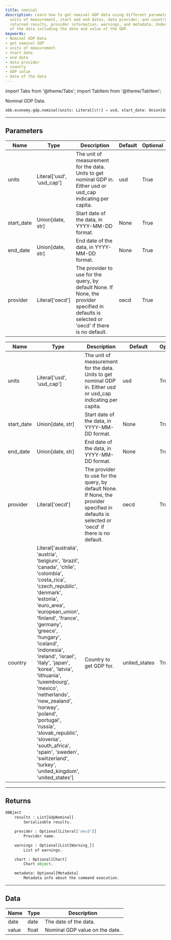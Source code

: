 ```yaml
---
title: nominal
description: Learn how to get nominal GDP data using different parameters such as
  units of measurement, start and end dates, data provider, and country. Explore the
  returned results, provider information, warnings, and metadata. Understand the structure
  of the data including the date and value of the GDP.
keywords:
- Nominal GDP Data
- get nominal GDP
- units of measurement
- start date
- end date
- data provider
- country
- GDP value
- date of the data
---
```




<!-- markdownlint-disable MD012 MD031 MD033 -->

import Tabs from '@theme/Tabs';
import TabItem from '@theme/TabItem';

Nominal GDP Data.

```python wordwrap
obb.economy.gdp.nominal(units: Literal[str] = usd, start_date: Union[date, str] = None, end_date: Union[date, str] = None, provider: Literal[str] = oecd)
```

---

## Parameters

<Tabs>
<TabItem value="standard" label="Standard">

| Name | Type | Description | Default | Optional |
| ---- | ---- | ----------- | ------- | -------- |
| units | Literal['usd', 'usd_cap'] | The unit of measurement for the data. Units to get nominal GDP in. Either usd or usd_cap indicating per capita. | usd | True |
| start_date | Union[date, str] | Start date of the data, in YYYY-MM-DD format. | None | True |
| end_date | Union[date, str] | End date of the data, in YYYY-MM-DD format. | None | True |
| provider | Literal['oecd'] | The provider to use for the query, by default None. If None, the provider specified in defaults is selected or 'oecd' if there is no default. | oecd | True |
</TabItem>

<TabItem value='oecd' label='oecd'>

| Name | Type | Description | Default | Optional |
| ---- | ---- | ----------- | ------- | -------- |
| units | Literal['usd', 'usd_cap'] | The unit of measurement for the data. Units to get nominal GDP in. Either usd or usd_cap indicating per capita. | usd | True |
| start_date | Union[date, str] | Start date of the data, in YYYY-MM-DD format. | None | True |
| end_date | Union[date, str] | End date of the data, in YYYY-MM-DD format. | None | True |
| provider | Literal['oecd'] | The provider to use for the query, by default None. If None, the provider specified in defaults is selected or 'oecd' if there is no default. | oecd | True |
| country | Literal['australia', 'austria', 'belgium', 'brazil', 'canada', 'chile', 'colombia', 'costa_rica', 'czech_republic', 'denmark', 'estonia', 'euro_area', 'european_union', 'finland', 'france', 'germany', 'greece', 'hungary', 'iceland', 'indonesia', 'ireland', 'israel', 'italy', 'japan', 'korea', 'latvia', 'lithuania', 'luxembourg', 'mexico', 'netherlands', 'new_zealand', 'norway', 'poland', 'portugal', 'russia', 'slovak_republic', 'slovenia', 'south_africa', 'spain', 'sweden', 'switzerland', 'turkey', 'united_kingdom', 'united_states'] | Country to get GDP for. | united_states | True |
</TabItem>

</Tabs>

---

## Returns

```python wordwrap
OBBject
    results : List[GdpNominal]
        Serializable results.

    provider : Optional[Literal['oecd']]
        Provider name.

    warnings : Optional[List[Warning_]]
        List of warnings.

    chart : Optional[Chart]
        Chart object.

    metadata: Optional[Metadata]
        Metadata info about the command execution.
```

---

## Data

<Tabs>
<TabItem value="standard" label="Standard">

| Name | Type | Description |
| ---- | ---- | ----------- |
| date | date | The date of the data. |
| value | float | Nominal GDP value on the date. |
</TabItem>

</Tabs>

